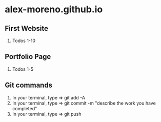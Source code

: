 # alex-moreno.github.io

## First Website
1) Todos 1-10

## Portfolio Page
1) Todos 1-5

## Git commands
1) In your terminal, type => git add -A
2) In your terminal, type => git commit -m "describe the work you have completed"
3) In your terminal, type => git push